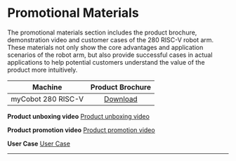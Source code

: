 # Promotional Materials
The promotional materials section includes the product brochure, demonstration video and customer cases of the 280 RISC-V robot arm. These materials not only show the core advantages and application scenarios of the robot arm, but also provide successful cases in actual applications to help potential customers understand the value of the product more intuitively.

| Machine | Product Brochure |
| :------------: | :----------------------------------------------------------: |
| myCobot 280 RISC-V | [Download](https://download-elephantrobotics.oss-cn-shenzhen.aliyuncs.com/Product_software/myCobot/brochure/myCobot280Pi-brochure-2023031.pdf) |

**Product unboxing video**
[Product unboxing video](https://www.bilibili.com/video/BV1fb4y1C71s/?spm_id_from=333.999.0.0&vd_source=94a06b98b9af0077c365ec65d59de69f)

**Product promotion video**
[Product promotion video](https://www.bilibili.com/video/BV1vQ4y1R7Q3/spm_id_from=333.999.0.0&vd_source=94a06b98b9af0077c365ec65d59de69f)

**User Case**
[User Case](https://www.bilibili.com/video/BV1qq4y1z7xp/?t=22.857006&spm_id_from=333.1350.jump_directly&vd_source=94a06b98b9af0077c365ec65d59de69f)

---